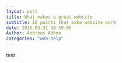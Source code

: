 ```yaml
---
layout: post
title: What makes a great website
subtitle: 10 points that make website work
date: 2016-03-31 10:59:00
Author: Andreas Adhen
categories: "web-help"
---
```


test